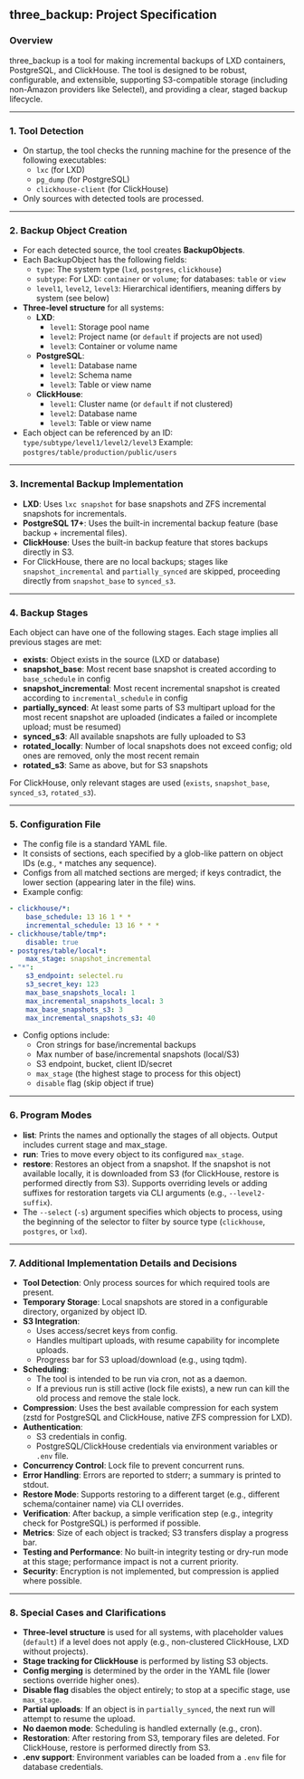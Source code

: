 ## three_backup: Project Specification

### Overview

three_backup is a tool for making incremental backups of LXD containers, PostgreSQL, and ClickHouse. The tool is designed to be robust, configurable, and extensible, supporting S3-compatible storage (including non-Amazon providers like Selectel), and providing a clear, staged backup lifecycle.

---

### 1. Tool Detection

- On startup, the tool checks the running machine for the presence of the following executables:
    - `lxc` (for LXD)
    - `pg_dump` (for PostgreSQL)
    - `clickhouse-client` (for ClickHouse)
- Only sources with detected tools are processed.

---

### 2. Backup Object Creation

- For each detected source, the tool creates **BackupObjects**.
- Each BackupObject has the following fields:
    - `type`: The system type (`lxd`, `postgres`, `clickhouse`)
    - `subtype`: For LXD: `container` or `volume`; for databases: `table` or `view`
    - `level1`, `level2`, `level3`: Hierarchical identifiers, meaning differs by system (see below)
- **Three-level structure** for all systems:
    - **LXD**:
        - `level1`: Storage pool name
        - `level2`: Project name (or `default` if projects are not used)
        - `level3`: Container or volume name
    - **PostgreSQL**:
        - `level1`: Database name
        - `level2`: Schema name
        - `level3`: Table or view name
    - **ClickHouse**:
        - `level1`: Cluster name (or `default` if not clustered)
        - `level2`: Database name
        - `level3`: Table or view name
- Each object can be referenced by an ID:
`type/subtype/level1/level2/level3`
Example: `postgres/table/production/public/users`

---

### 3. Incremental Backup Implementation

- **LXD**: Uses `lxc snapshot` for base snapshots and ZFS incremental snapshots for incrementals.
- **PostgreSQL 17+**: Uses the built-in incremental backup feature (base backup + incremental files).
- **ClickHouse**: Uses the built-in backup feature that stores backups directly in S3.
- For ClickHouse, there are no local backups; stages like `snapshot_incremental` and `partially_synced` are skipped, proceeding directly from `snapshot_base` to `synced_s3`.

---

### 4. Backup Stages

Each object can have one of the following stages. Each stage implies all previous stages are met:

- **exists**: Object exists in the source (LXD or database)
- **snapshot_base**: Most recent base snapshot is created according to `base_schedule` in config
- **snapshot_incremental**: Most recent incremental snapshot is created according to `incremental_schedule` in config
- **partially_synced**: At least some parts of S3 multipart upload for the most recent snapshot are uploaded (indicates a failed or incomplete upload; must be resumed)
- **synced_s3**: All available snapshots are fully uploaded to S3
- **rotated_locally**: Number of local snapshots does not exceed config; old ones are removed, only the most recent remain
- **rotated_s3**: Same as above, but for S3 snapshots

For ClickHouse, only relevant stages are used (`exists`, `snapshot_base`, `synced_s3`, `rotated_s3`).

---

### 5. Configuration File

- The config file is a standard YAML file.
- It consists of sections, each specified by a glob-like pattern on object IDs (e.g., `*` matches any sequence).
- Configs from all matched sections are merged; if keys contradict, the lower section (appearing later in the file) wins.
- Example config:

```yaml
- clickhouse/*:
    base_schedule: 13 16 1 * *
    incremental_schedule: 13 16 * * *
- clickhouse/table/tmp*:
    disable: true
- postgres/table/local*:
    max_stage: snapshot_incremental
- "*":
    s3_endpoint: selectel.ru
    s3_secret_key: 123
    max_base_snapshots_local: 1
    max_incremental_snapshots_local: 3
    max_base_snapshots_s3: 3
    max_incremental_snapshots_s3: 40
```

- Config options include:
    - Cron strings for base/incremental backups
    - Max number of base/incremental snapshots (local/S3)
    - S3 endpoint, bucket, client ID/secret
    - `max_stage` (the highest stage to process for this object)
    - `disable` flag (skip object if true)

---

### 6. Program Modes

- **list**: Prints the names and optionally the stages of all objects. Output includes current stage and max_stage.
- **run**: Tries to move every object to its configured `max_stage`.
- **restore**: Restores an object from a snapshot. If the snapshot is not available locally, it is downloaded from S3 (for ClickHouse, restore is performed directly from S3). Supports overriding levels or adding suffixes for restoration targets via CLI arguments (e.g., `--level2-suffix`).
- The `--select` (`-s`) argument specifies which objects to process, using the beginning of the selector to filter by source type (`clickhouse`, `postgres`, or `lxd`).

---

### 7. Additional Implementation Details and Decisions

- **Tool Detection**: Only process sources for which required tools are present.
- **Temporary Storage**: Local snapshots are stored in a configurable directory, organized by object ID.
- **S3 Integration**:
    - Uses access/secret keys from config.
    - Handles multipart uploads, with resume capability for incomplete uploads.
    - Progress bar for S3 upload/download (e.g., using tqdm).
- **Scheduling**:
    - The tool is intended to be run via cron, not as a daemon.
    - If a previous run is still active (lock file exists), a new run can kill the old process and remove the stale lock.
- **Compression**: Uses the best available compression for each system (zstd for PostgreSQL and ClickHouse, native ZFS compression for LXD).
- **Authentication**:
    - S3 credentials in config.
    - PostgreSQL/ClickHouse credentials via environment variables or `.env` file.
- **Concurrency Control**: Lock file to prevent concurrent runs.
- **Error Handling**: Errors are reported to stderr; a summary is printed to stdout.
- **Restore Mode**: Supports restoring to a different target (e.g., different schema/container name) via CLI overrides.
- **Verification**: After backup, a simple verification step (e.g., integrity check for PostgreSQL) is performed if possible.
- **Metrics**: Size of each object is tracked; S3 transfers display a progress bar.
- **Testing and Performance**: No built-in integrity testing or dry-run mode at this stage; performance impact is not a current priority.
- **Security**: Encryption is not implemented, but compression is applied where possible.

---

### 8. Special Cases and Clarifications

- **Three-level structure** is used for all systems, with placeholder values (`default`) if a level does not apply (e.g., non-clustered ClickHouse, LXD without projects).
- **Stage tracking for ClickHouse** is performed by listing S3 objects.
- **Config merging** is determined by the order in the YAML file (lower sections override higher ones).
- **Disable flag** disables the object entirely; to stop at a specific stage, use `max_stage`.
- **Partial uploads**: If an object is in `partially_synced`, the next run will attempt to resume the upload.
- **No daemon mode**: Scheduling is handled externally (e.g., cron).
- **Restoration**: After restoring from S3, temporary files are deleted. For ClickHouse, restore is performed directly from S3.
- **.env support**: Environment variables can be loaded from a `.env` file for database credentials.
